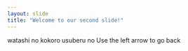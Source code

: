 ```yaml
---
layout: slide
title: "Welcome to our second slide!"
---
```

watashi no kokoro usuberu no
Use the left arrow to go back
